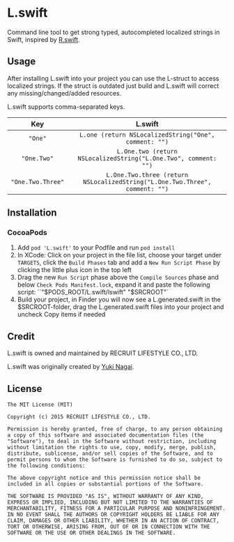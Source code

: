 # L.swift

Command line tool to get strong typed, autocompleted localized strings in Swift, inspired by [R.swift](https://github.com/mac-cain13/R.swift).

## Usage
After installing L.swift into your project you can use the L-struct to access localized strings. If the struct is outdated just build and L.swift will correct any missing/changed/added resources.

L.swift supports comma-separated keys.

|Key|L.swift|
|:---:|:---:|
|`"One"`|`L.one (return NSLocalizedString("One", comment: "")`|
|`"One.Two"`|`L.One.two (return NSLocalizedString("L.One.Two", comment: "")`|
|`"One.Two.Three"`|`L.One.Two.three (return NSLocalizedString("L.One.Two.Three", comment: "")`|

## Installation

### CocoaPods
1. Add `pod 'L.swift'` to your Podfile and run `pod install`
2. In XCode: Click on your project in the file list, choose your target under `TARGETS`, click the `Build Phases` tab and add a `New Run Script Phase` by clicking the little plus icon in the top left
3. Drag the new `Run Script` phase above the `Compile Sources` phase and below `Check Pods Manifest.lock`, expand it and paste the following script: ``"$PODS_ROOT/L.swift/lswift" "$SRCROOT"`
4. Build your project, in Finder you will now see a L.generated.swift in the $SRCROOT-folder, drag the L.generated.swift files into your project and uncheck Copy items if needed

## Credit
L.swift is owned and maintained by RECRUIT LIFESTYLE CO., LTD.

L.swift was originally created by [Yuki Nagai](https://github.com/uny).

## License

```
The MIT License (MIT)

Copyright (c) 2015 RECRUIT LIFESTYLE CO., LTD.

Permission is hereby granted, free of charge, to any person obtaining a copy of this software and associated documentation files (the "Software"), to deal in the Software without restriction, including without limitation the rights to use, copy, modify, merge, publish, distribute, sublicense, and/or sell copies of the Software, and to permit persons to whom the Software is furnished to do so, subject to the following conditions:

The above copyright notice and this permission notice shall be included in all copies or substantial portions of the Software.

THE SOFTWARE IS PROVIDED "AS IS", WITHOUT WARRANTY OF ANY KIND, EXPRESS OR IMPLIED, INCLUDING BUT NOT LIMITED TO THE WARRANTIES OF MERCHANTABILITY, FITNESS FOR A PARTICULAR PURPOSE AND NONINFRINGEMENT. IN NO EVENT SHALL THE AUTHORS OR COPYRIGHT HOLDERS BE LIABLE FOR ANY CLAIM, DAMAGES OR OTHER LIABILITY, WHETHER IN AN ACTION OF CONTRACT, TORT OR OTHERWISE, ARISING FROM, OUT OF OR IN CONNECTION WITH THE SOFTWARE OR THE USE OR OTHER DEALINGS IN THE SOFTWARE.
```
